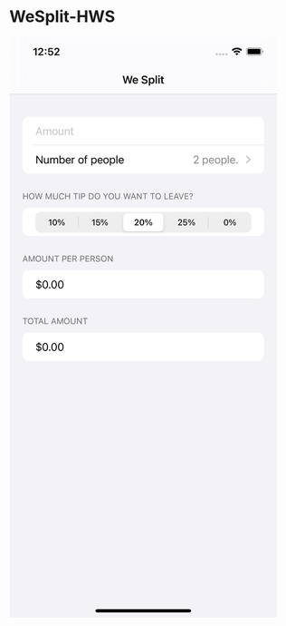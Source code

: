 # WeSplit-HWS
![alt text](https://github.com/Alokin24/WeSplit-HWS/blob/main/screenshot.png?raw=true)
